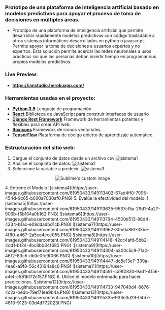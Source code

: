 ### Prototipo de una plataforma de inteligencia artificial basado en modelos predictivos para apoyar el proceso de toma de decisiones en múltiples áreas. 
- Prototipo de una plataforma de inteligencia artificial que permite desarrollar rápidamente modelos predictivos con código trasladable a otros sistemas informáticos desarrollados en python o javascript. Permite apoyar la toma de decisiones a usuarios expertos y no expertos. Esta solución permite acercar las redes neuronales a usos prácticos sin que las personas deban invertir tiempo en programar sus propios modelos predictivos.

### Live Preview:
- **https://ianstudio.herokuapp.com/**

### Herramientas usadas en el proyecto:
- **[Python 3.9](https://www.python.org/)**  Lenguaje de programación.
- **[React](https://es.reactjs.org/)** Biblioteca de JavaScript para construir interfaces de usuario
- **[Django Rest Framework](https://www.django-rest-framework.org/)**  Framework de herramientas potentes y flexibles para crear API web.
- **[Boxicons](https://boxicons.com/)**  Framework de iconos vectoriales.
- **[TensorFlow](https://www.postgresql.org/)** Plataforma de código abierto de aprendizaje automático.


### Estructuración del sitio web:
1. Cargue el conjunto de datos desde un archivo csv
![sistema1](https://user-images.githubusercontent.com/61950433/149112539-418ea857-eb2e-4e24-965b-e26e5d6042de.PNG)
2. Analice el conjunto de datos.
![sistema2](https://user-images.githubusercontent.com/61950433/149112914-29d47b4d-27b3-484c-b1b9-bbd69a428053.PNG)
3. Seleccione la variable a predecir.
![sistema3](https://user-images.githubusercontent.com/61950433/149113105-fd627055-a953-4295-a2e7-724e7c750d9f.PNG)

<p align="center">
  <img src="https://user-images.githubusercontent.com/61950433/149113105-fd627055-a953-4295-a2e7-724e7c750d9f.PNG" alt="Sublime's custom image"/>
</p>
4. Entrene el Modelo
![sistema4](https://user-images.githubusercontent.com/61950433/149113402-67ad4ff0-7995-454d-9c65-b000a7030af0.PNG)
5. Evalúe la efectividad del modelo.
![sistema5](https://user-images.githubusercontent.com/61950433/149113635-9537cf5a-29d1-4a27-906b-f5b164a0b162.PNG)
![sistema6](https://user-images.githubusercontent.com/61950433/149113794-4500d513-88d4-4234-b1ac-e09ddadbd1cb.PNG)
![sistema7](https://user-images.githubusercontent.com/61950433/149113962-30b0a861-33be-4f80-a467-2a5ea4cce055.PNG)
![sistema8](https://user-images.githubusercontent.com/61950433/149114148-42cc4afd-5bb2-4dd1-bf24-4bc8bb34f683.PNG)
![sistema9](https://user-images.githubusercontent.com/61950433/149114304-a300c5c9-7fa2-46f2-83c5-db0e0fc9f066.PNG)
![sistema10](https://user-images.githubusercontent.com/61950433/149114447-dc8e13e7-339a-4ea6-a9f8-56c43194a8c0.PNG)
![sistema11](https://user-images.githubusercontent.com/61950433/149114591-ca9f0830-9ad1-4156-a4ef-c581bf72cf57.PNG)
6. Utilice el modelo entrenado para hacer predicciones.
![sistema12](https://user-images.githubusercontent.com/61950433/149114733-947049d4-6676-4c2a-bedb-79ef71ee9b4a.PNG)
![sistema13](https://user-images.githubusercontent.com/61950433/149115335-933e3d29-04d7-4610-9123-03d4d772023f.PNG)
